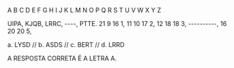 A
B
C
D
E
F
G
H
I
J
K
L
M
N
O
P
Q
R
S
T
U
V
W
X
Y
Z

UIPA, KJQB, LRRC, ----, PTTE.
21 9 16 1,
11 10 17 2,
12 18 18 3,
----------,
16 20 20 5,

a. LYSD
// b. ASDS
// c. BERT
// d. LRRD

A RESPOSTA CORRETA É A LETRA A.

